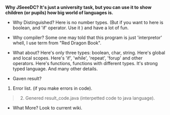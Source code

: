 **Why JSeeeDC?
It's just a university task, but you can use it to show children (or pupils) how big world of languages is.**

  * Why Distinguished?
Here is no number types. (But if you want to here is boolean, and 'if' operator. Use it ) and have a lot of fun.

  * Why compiler?
Some one may told that this program is just 'interpretor' whell, I use term from "Red Dragon Book".

  * What about?
Here's only three types: boolean, char, string.
Here's global and local scopes.
Here's 'if', 'while', 'repeat', 'forup' and other operators.
Here's functions, functions with different types.
It's strong typed language.
And many other details.

  * Gaven result?
  1. Error list. (if you make errors in code).
> 2. Genered result\_code.java (interpetted code to java language).

  * What More?
Look to current wiki.
